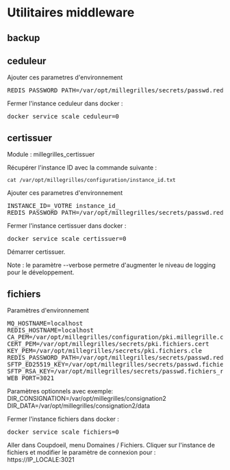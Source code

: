 # Utilitaires middleware

## backup

## ceduleur

Ajouter ces parametres d'environnement
<pre>
REDIS_PASSWORD_PATH=/var/opt/millegrilles/secrets/passwd.redis.txt
</pre>

Fermer l'instance ceduleur dans docker :

<pre>
docker service scale ceduleur=0
</pre>

## certissuer

Module : millegrilles_certissuer

Récupérer l'instance ID avec la commande suivante :

`cat /var/opt/millegrilles/configuration/instance_id.txt`

Ajouter ces parametres d'environnement
<pre>
INSTANCE_ID=_VOTRE instance_id_
REDIS_PASSWORD_PATH=/var/opt/millegrilles/secrets/passwd.redis.txt
</pre>

Fermer l'instance certissuer dans docker :

<pre>
docker service scale certissuer=0
</pre>

Démarrer certissuer.

Note : le paramètre --verbose permetre d'augmenter le niveau de logging pour le développement.

## fichiers

Paramètres d'environnement

<pre>
MQ_HOSTNAME=localhost
REDIS_HOSTNAME=localhost
CA_PEM=/var/opt/millegrilles/configuration/pki.millegrille.cert
CERT_PEM=/var/opt/millegrilles/secrets/pki.fichiers.cert
KEY_PEM=/var/opt/millegrilles/secrets/pki.fichiers.cle
REDIS_PASSWORD_PATH=/var/opt/millegrilles/secrets/passwd.redis.txt
SFTP_ED25519_KEY=/var/opt/millegrilles/secrets/passwd.fichiers_ed25519.txt
SFTP_RSA_KEY=/var/opt/millegrilles/secrets/passwd.fichiers_rsa.txt
WEB_PORT=3021
</pre>

Paramètres optionnels avec exemple:
DIR_CONSIGNATION=/var/opt/millegrilles/consignation2
DIR_DATA=/var/opt/millegrilles/consignation2/data

Fermer l'instance fichiers dans docker :

<pre>
docker service scale fichiers=0
</pre>

Aller dans Coupdoeil, menu Domaines / Fichiers.
Cliquer sur l'instance de fichiers et modifier le paramètre de connexion pour : 
https://IP_LOCALE:3021

